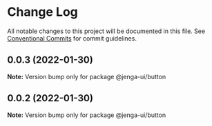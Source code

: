 # Change Log

All notable changes to this project will be documented in this file.
See [Conventional Commits](https://conventionalcommits.org) for commit guidelines.

## 0.0.3 (2022-01-30)

**Note:** Version bump only for package @jenga-ui/button

## 0.0.2 (2022-01-30)

**Note:** Version bump only for package @jenga-ui/button
